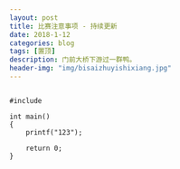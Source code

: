 ```yaml
---
layout: post
title: 比赛注意事项 - 持续更新
date: 2018-1-12
categories: blog
tags: [置顶]
description: 门前大桥下游过一群鸭。
header-img: "img/bisaizhuyishixiang.jpg"
---
```


<pre><code>
#include <cstdio>

int main()
{
    printf("123");
    
    return 0;
}
</code></pre>

